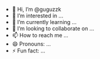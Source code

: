 - 👋 Hi, I’m @guguzzk
- 👀 I’m interested in ...
- 🌱 I’m currently learning ...
- 💞️ I’m looking to collaborate on ...
- 📫 How to reach me ...
- 😄 Pronouns: ...
- ⚡ Fun fact: ...

<!---
guguzzk/guguzzk is a ✨ special ✨ repository because its `README.md` (this file) appears on your GitHub profile.
You can click the Preview link to take a look at your changes.
--->
